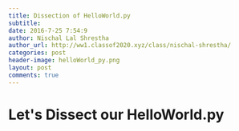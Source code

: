 ```yaml
---
title: Dissection of HelloWorld.py
subtitle:
date: 2016-7-25 7:54:9
author: Nischal Lal Shrestha
author_url: http://ww1.classof2020.xyz/class/nischal-shrestha/
categories: post
header-image: helloWorld_py.png
layout: post
comments: true
---
```


# Let's Dissect our HelloWorld.py
